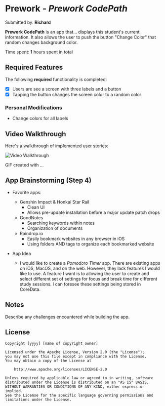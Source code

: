 # Prework - *Prework CodePath*

Submitted by: **Richard**

**Prework CodePath** is an app that... displays this student's current information. It also allows the user to push the button "Change Color" that random changes background color. 

Time spent: **1** hours spent in total

## Required Features

The following **required** functionality is completed:

- [x] Users are see a screen with three labels and a button
- [x] Tapping the button changes the screen color to a random color

### Personal Modifications
- Change colors for all labels
 
## Video Walkthrough

Here's a walkthrough of implemented user stories:

<img src='http://i.imgur.com/link/to/your/gif/file.gif' title='Video Walkthrough' width='' alt='Video Walkthrough' />

<!-- Replace this with whatever GIF tool you used! -->
GIF created with ...  
<!-- Recommended tools:
[Kap](https://getkap.co/) for macOS
[ScreenToGif](https://www.screentogif.com/) for Windows
[peek](https://github.com/phw/peek) for Linux. -->

## App Brainstorming (Step 4)
- Favorite apps:
    - Genshin Impact & Honkai Star Rail
        - Clean UI
        - Allows pre-update installation before a major update patch drops
    - GoodNotes
        - Searching keywords within notes
        - Organization of documents
    - Raindrop.io
        - Easily bookmark websites in any browser in iOS
        - Using folders AND tags to organize each bookmarked website
    
- App Idea
    - I would like to create a *Pomodoro Timer* app. There are existing apps on iOS, MacOS, and on the web. However, they lack features I would like to use. A feature I want is to allowing the user to create and select different set of settings for focus and break time for different study sessions. I can foresee these settings being stored in CoreData.



## Notes

Describe any challenges encountered while building the app.

## License

    Copyright [yyyy] [name of copyright owner]

    Licensed under the Apache License, Version 2.0 (the "License");
    you may not use this file except in compliance with the License.
    You may obtain a copy of the License at

        http://www.apache.org/licenses/LICENSE-2.0

    Unless required by applicable law or agreed to in writing, software
    distributed under the License is distributed on an "AS IS" BASIS,
    WITHOUT WARRANTIES OR CONDITIONS OF ANY KIND, either express or implied.
    See the License for the specific language governing permissions and
    limitations under the License.
